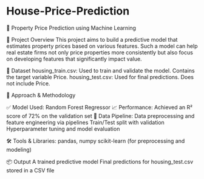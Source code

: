 # House-Price-Prediction
🏡 Property Price Prediction using Machine Learning

📌 Project Overview
This project aims to build a predictive model that estimates property prices based on various features. Such a model can help real estate firms not only price properties more consistently but also focus on developing features that significantly impact value.

📁 Dataset
housing_train.csv: Used to train and validate the model. Contains the target variable Price.
housing_test.csv: Used for final predictions. Does not include Price.

🧠 Approach & Methodology

✅ Model Used: Random Forest Regressor
📈 Performance: Achieved an R² score of 72% on the validation set
🔄 Data Pipeline:
Data preprocessing and feature engineering via pipelines
Train/Test split with validation
Hyperparameter tuning and model evaluation

🛠 Tools & Libraries:
pandas, numpy
scikit-learn (for preprocessing and modeling)

📦 Output
A trained predictive model
Final predictions for housing_test.csv stored in a CSV file
